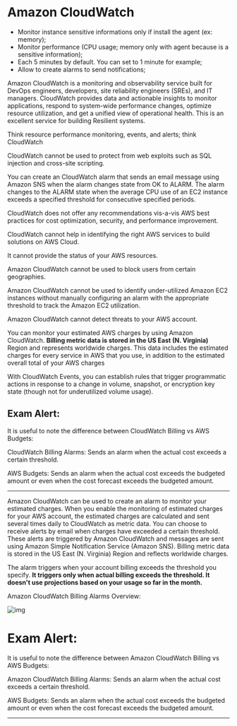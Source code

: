 # Amazon CloudWatch

- Monitor instance sensitive informations only if install the agent (ex: memory);
- Monitor performance (CPU usage; memory only with agent because is a sensitive information);
- Each 5 minutes by default. You can set to 1 minute for example;
- Allow to create alarms to send notifications;

Amazon CloudWatch is a monitoring and observability service built for DevOps engineers, developers, site reliability engineers (SREs), and IT managers. CloudWatch provides data and actionable insights to monitor applications, respond to system-wide performance changes, optimize resource utilization, and get a unified view of operational health. This is an excellent service for building Resilient systems.

Think resource performance monitoring, events, and alerts; think CloudWatch

CloudWatch cannot be used to protect from web exploits such as SQL injection and cross-site scripting.

You can create an CloudWatch alarm that sends an email message using Amazon SNS when the alarm changes state from OK to ALARM. The alarm changes to the ALARM state when the average CPU use of an EC2 instance exceeds a specified threshold for consecutive specified periods.

CloudWatch does not offer any recommendations vis-a-vis AWS best practices for cost optimization, security, and performance improvement.

CloudWatch cannot help in identifying the right AWS services to build solutions on AWS Cloud.

It cannot provide the status of your AWS resources.

Amazon CloudWatch cannot be used to block users from certain geographies.

Amazon CloudWatch cannot be used to identify under-utilized Amazon EC2 instances without manually configuring an alarm with the appropriate threshold to track the Amazon EC2 utilization.

Amazon CloudWatch cannot detect threats to your AWS account.

You can monitor your estimated AWS charges by using Amazon CloudWatch. **Billing metric data is stored in the US East (N. Virginia)** Region and represents worldwide charges. This data includes the estimated charges for every service in AWS that you use, in addition to the estimated overall total of your AWS charges

With CloudWatch Events, you can establish rules that trigger programmatic actions in response to a change in volume, snapshot, or encryption key state (though not for underutilized volume usage).

## Exam Alert:

It is useful to note the difference between CloudWatch Billing vs AWS Budgets:

CloudWatch Billing Alarms: Sends an alarm when the actual cost exceeds a certain threshold.

AWS Budgets: Sends an alarm when the actual cost exceeds the budgeted amount or even when the cost forecast exceeds the budgeted amount.

---

Amazon CloudWatch can be used to create an alarm to monitor your estimated charges. When you enable the monitoring of estimated charges for your AWS account, the estimated charges are calculated and sent several times daily to CloudWatch as metric data. You can choose to receive alerts by email when charges have exceeded a certain threshold. These alerts are triggered by Amazon CloudWatch and messages are sent using Amazon Simple Notification Service (Amazon SNS). Billing metric data is stored in the US East (N. Virginia) Region and reflects worldwide charges.

The alarm triggers when your account billing exceeds the threshold you specify. **It triggers only when actual billing exceeds the threshold. It doesn't use projections based on your usage so far in the month.**

Amazon CloudWatch Billing Alarms Overview:

![img](https://assets-pt.media.datacumulus.com/aws-clf-pt/assets/pt4-q21-i1.jpg)

# Exam Alert:

It is useful to note the difference between Amazon CloudWatch Billing vs AWS Budgets:

Amazon CloudWatch Billing Alarms: Sends an alarm when the actual cost exceeds a certain threshold.

AWS Budgets: Sends an alarm when the actual cost exceeds the budgeted amount or even when the cost forecast exceeds the budgeted amount.

---
